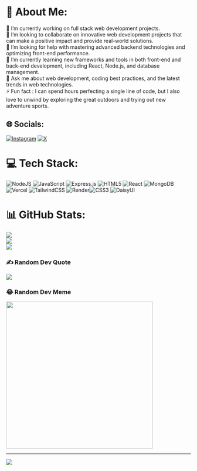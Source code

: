 # 💫 About Me:
🔭 I’m currently working on full stack web development projects.<br>👯 I’m looking to collaborate on innovative web development projects that can make a positive impact and provide real-world solutions.<br>🤝 I’m looking for help with mastering advanced backend technologies and optimizing front-end performance.<br>🌱 I’m currently learning new frameworks and tools in both front-end and back-end development, including React, Node.js, and database management.<br>💬 Ask me about web development, coding best practices, and the latest trends in web technologies.<br>⚡ Fun fact : I can spend hours perfecting a single line of code, but I also love to unwind by exploring the great outdoors and trying out new adventure sports.


## 🌐 Socials:
[![Instagram](https://img.shields.io/badge/Instagram-%23E4405F.svg?logo=Instagram&logoColor=white)](https://instagram.com/sami_pevekar) [![X](https://img.shields.io/badge/X-black.svg?logo=X&logoColor=white)](https://x.com/samipevekar) 

# 💻 Tech Stack:
![NodeJS](https://img.shields.io/badge/node.js-6DA55F?style=for-the-badge&logo=node.js&logoColor=white) ![JavaScript](https://img.shields.io/badge/javascript-%23323330.svg?style=for-the-badge&logo=javascript&logoColor=%23F7DF1E) ![Express.js](https://img.shields.io/badge/express.js-%23404d59.svg?style=for-the-badge&logo=express&logoColor=%2361DAFB) ![HTML5](https://img.shields.io/badge/html5-%23E34F26.svg?style=for-the-badge&logo=html5&logoColor=white) ![React](https://img.shields.io/badge/react-%2320232a.svg?style=for-the-badge&logo=react&logoColor=%2361DAFB) ![MongoDB](https://img.shields.io/badge/MongoDB-%234ea94b.svg?style=for-the-badge&logo=mongodb&logoColor=white) ![Vercel](https://img.shields.io/badge/vercel-%23000000.svg?style=for-the-badge&logo=vercel&logoColor=white) ![TailwindCSS](https://img.shields.io/badge/tailwindcss-%2338B2AC.svg?style=for-the-badge&logo=tailwind-css&logoColor=white) ![Render](https://img.shields.io/badge/Render-%46E3B7.svg?style=for-the-badge&logo=render&logoColor=white)![CSS3](https://img.shields.io/badge/css3-%231572B6.svg?style=for-the-badge&logo=css3&logoColor=white)  ![DaisyUI](https://img.shields.io/badge/daisyui-5A0EF8?style=for-the-badge&logo=daisyui&logoColor=white)
# 📊 GitHub Stats:
![](https://github-readme-stats.vercel.app/api?username=samipevekar&theme=light&hide_border=false&include_all_commits=true&count_private=true)<br/>
![](https://github-readme-streak-stats.herokuapp.com/?user=samipevekar&theme=light&hide_border=false)<br/>
![](https://github-readme-stats.vercel.app/api/top-langs/?username=samipevekar&theme=light&hide_border=false&include_all_commits=true&count_private=true&layout=compact)

### ✍️ Random Dev Quote
![](https://quotes-github-readme.vercel.app/api?type=horizontal&theme=light)

### 😂 Random Dev Meme
<img src='https://memer-new.vercel.app/' style="height: 400px;"/>

---
[![](https://visitcount.itsvg.in/api?id=samipevekar&icon=0&color=0)](https://visitcount.itsvg.in)

<!-- Proudly created with GPRM ( https://gprm.itsvg.in ) -->
